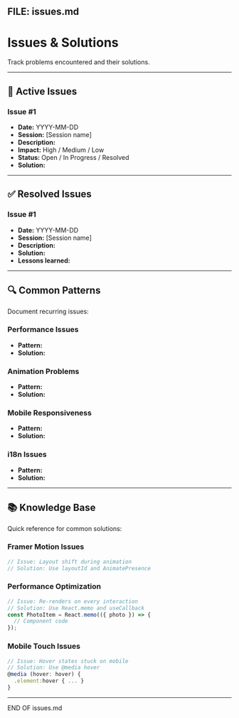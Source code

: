 ## FILE: issues.md

# Issues & Solutions

Track problems encountered and their solutions.

---

## 🐛 Active Issues

### Issue #1

- **Date:** YYYY-MM-DD
- **Session:** [Session name]
- **Description:**
- **Impact:** High / Medium / Low
- **Status:** Open / In Progress / Resolved
- **Solution:**

---

## ✅ Resolved Issues

### Issue #1

- **Date:** YYYY-MM-DD
- **Session:** [Session name]
- **Description:**
- **Solution:**
- **Lessons learned:**

---

## 🔍 Common Patterns

Document recurring issues:

### Performance Issues

- **Pattern:**
- **Solution:**

### Animation Problems

- **Pattern:**
- **Solution:**

### Mobile Responsiveness

- **Pattern:**
- **Solution:**

### i18n Issues

- **Pattern:**
- **Solution:**

---

## 📚 Knowledge Base

Quick reference for common solutions:

### Framer Motion Issues

```jsx
// Issue: Layout shift during animation
// Solution: Use layoutId and AnimatePresence
```

### Performance Optimization

```jsx
// Issue: Re-renders on every interaction
// Solution: Use React.memo and useCallback
const PhotoItem = React.memo(({ photo }) => {
  // Component code
});
```

### Mobile Touch Issues

```jsx
// Issue: Hover states stuck on mobile
// Solution: Use @media hover
@media (hover: hover) {
  .element:hover { ... }
}
```

---

END OF issues.md
